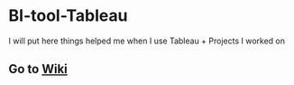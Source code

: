 # BI-tool-Tableau
I will put here things helped me when I use Tableau + Projects I worked on  
## Go to [Wiki](https://github.com/Mustafa-AlHunaiti/BI-Tableau-tool/wiki)



